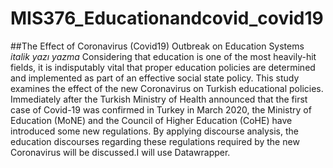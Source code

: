 # MIS376_Educationandcovid_covid19


##The Effect of Coronavirus (Covid19) Outbreak on Education Systems
*italik yazı yazma* 
Considering that education is one of the most heavily-hit
fields, it is indisputably vital that proper education policies are determined and implemented as part of an effective social state policy. This
study examines the effect of the new Coronavirus on Turkish educational policies. Immediately after the Turkish Ministry of Health announced
that the first case of Covid-19 was confirmed in Turkey in March 2020,
the Ministry of Education (MoNE) and the Council of Higher Education
(CoHE) have introduced some new regulations. By applying discourse
analysis, the education discourses regarding these regulations required by
the new Coronavirus will be discussed.I will use Datawrapper.

